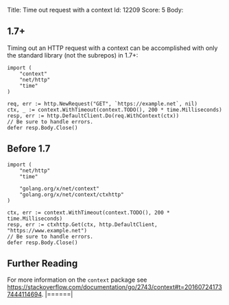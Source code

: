 Title: Time out request with a context
Id: 12209
Score: 5
Body:
## 1.7+

Timing out an HTTP request with a context can be accomplished with only the standard library (not the subrepos) in 1.7+:

    import (
        "context"
        "net/http"
        "time"
    )

    req, err := http.NewRequest("GET", `https://example.net`, nil)
    ctx, _ := context.WithTimeout(context.TODO(), 200 * time.Milliseconds)
    resp, err := http.DefaultClient.Do(req.WithContext(ctx))
    // Be sure to handle errors.
    defer resp.Body.Close()

## Before 1.7

    import (
        "net/http"
        "time"

        "golang.org/x/net/context"
        "golang.org/x/net/context/ctxhttp"
    )

    ctx, err := context.WithTimeout(context.TODO(), 200 * time.Milliseconds)
    resp, err := ctxhttp.Get(ctx, http.DefaultClient, "https://www.example.net")
    // Be sure to handle errors.
    defer resp.Body.Close()

## Further Reading

For more information on the `context` package see https://stackoverflow.com/documentation/go/2743/context#t=201607241737444114694.
|======|
